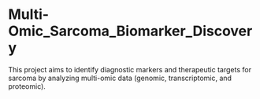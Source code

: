 # Multi-Omic_Sarcoma_Biomarker_Discovery
This project aims to identify diagnostic markers and therapeutic targets for sarcoma by analyzing multi-omic data (genomic, transcriptomic, and proteomic).
